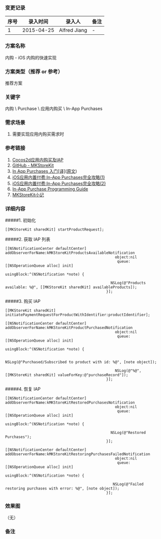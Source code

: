 ### 变更记录
| 序号 | 录入时间 | 录入人 | 备注 |
| -- | -- | -- | -- |
| 1 | 2015-04-25 | Alfred Jiang | - |

### 方案名称
内购 - iOS 内购的快速实现

### 方案类型（推荐 or 参考）
推荐方案

### 关键字
内购 \ Purchase \ 应用内购买 \ In-App Purchases

### 需求场景
1. 需要实现应用内购买需求时

### 参考链接

1. [Cocos2d应用内购买及IAP](http://www.maiziedu.com/lesson/2202/)
2. [GitHub - MKStoreKit](https://github.com/MugunthKumar/MKStoreKit)
3. [In App Purchases 入门[译]](http://www.cnblogs.com/zilongshanren/archive/2012/01/15/2190193.html)([原文](http://www.raywenderlich.com/21081/introduction-to-in-app-purchases-in-ios-6-tutorial))
4. [iOS应用内置付费:In-App Purchases完全攻略(1)](http://mobile.51cto.com/hot-410061.htm)
5. [iOS应用内置付费:In-App Purchases完全攻略(2)](http://mobile.51cto.com/hot-410061_1.htm)
6. [In-App Purchase Programming Guide](https://developer.apple.com/library/ios/documentation/NetworkingInternet/Conceptual/StoreKitGuide/Introduction.html)
7. [MKStoreKit小记](http://www.99css.com/1296/)

### 详细内容

#####1. 初始化

    [[MKStoreKit sharedKit] startProductRequest];

#####2. 获取 IAP 列表



    [[NSNotificationCenter defaultCenter] addObserverForName:kMKStoreKitProductsAvailableNotification
                                                      object:nil
                                                       queue:[[NSOperationQueue alloc] init]
                                                  usingBlock:^(NSNotification *note) {

                                                    NSLog(@"Products available: %@", [[MKStoreKit sharedKit] availableProducts]);
                                                  }];

#####3. 购买 IAP

    [[MKStoreKit sharedKit] initiatePaymentRequestForProductWithIdentifier:productIdentifier];

    [[NSNotificationCenter defaultCenter] addObserverForName:kMKStoreKitProductPurchasedNotification
                                                      object:nil
                                                       queue:[[NSOperationQueue alloc] init]
                                                  usingBlock:^(NSNotification *note) {

                                                      NSLog(@"Purchased/Subscribed to product with id: %@", [note object]);

                                                      NSLog(@"%@", [[MKStoreKit sharedKit] valueForKey:@"purchaseRecord"]);
                                                  }];

#####4. 恢复 IAP

    [[NSNotificationCenter defaultCenter] addObserverForName:kMKStoreKitRestoredPurchasesNotification
                                                      object:nil
                                                       queue:[[NSOperationQueue alloc] init]
                                                  usingBlock:^(NSNotification *note) {

                                                    NSLog(@"Restored Purchases");
                                                  }];

    [[NSNotificationCenter defaultCenter] addObserverForName:kMKStoreKitRestoringPurchasesFailedNotification
                                                      object:nil
                                                       queue:[[NSOperationQueue alloc] init]
                                                  usingBlock:^(NSNotification *note) {

                                                     NSLog(@"Failed restoring purchases with error: %@", [note object]);
                                                  }];

### 效果图
（无）

### 备注
